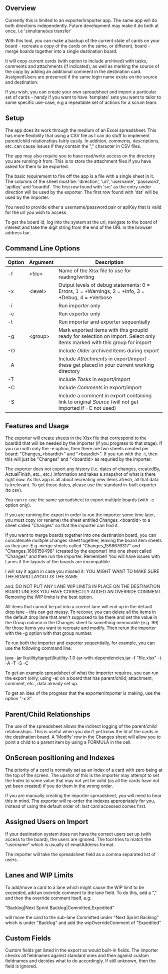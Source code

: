 ## Overview

Currently this is limited to an exporter/importer app. The same app will do both directions independently. Future development may make it do both at once, i.e 'simultaneous transfer'

With this tool, you can make a backup of the current state of cards on your board - recreate a copy of the cards on the same, or different, board - merge boards together into a single destination board. 

It will copy current cards (with option to include archived) with tasks, comments and attachments (if indicated), as well as marking the source of the copy by adding an additional comment in the destination card. AssignedUsers are preserved if the same login name exists on the source and destination.

If you wish, you can create your own spreadsheet and import a particular set of cards - handy if you want to have 'template' sets you want to tailor to some specific use-case, e.g a repeatable set of actions for a scrum team.

## Setup

The app does its work through the medium of an Excel spreadsheet. This has more flexibility that using a CSV file as I can do stuff to implement parent/child relationships fairly easily. In addition, comments, descriptions, etc. can cause issues if they contain the "," character in CSV files.

The app may also require you to have read/write access on the directory you are running it from. This is to store the attachment files if you have asked for them to be exported.

The basic requirement to fire off the app is a file with a single sheet in it. The columns of the sheet must be: 'direction', 'url', 'username', 'password', 'apiKey' and 'boardId'. The first row found with 'src' as the entry under direction will be used by the exporter. The first row found with 'dst' will be used by the importer.

You need to provide either a username/password pair or apiKey that is valid for the url you wish to access. 

To get the board id, log into the system at the url, navigate to the board of interest and take the digit string from the end of the URL in the browser address bar.

## Command Line Options
Option | Argument | Description 
------ | -------- | -----------
-f | \<file\> | Name of the Xlsx file to use for reading/writing
-x | \<level\> |  Output levels of debug statements: 0 = Errors, 1 = +Warnings, 2 = +Info, 3 = +Debug, 4 = +Verbose
-i |  | Run importer only
-e |  | Run exporter only 
-t |  | Run importer and exporter sequentially
-g | \<group\> | Mark exported items with this groupId ready for selection on import. Select only items marked with this group for import
-O |  | Include _Older_ archived items during export
-A |  | Include _Attachments_ in export/import - these get placed in your current working directory 
-T |  | Include _Tasks_ in export/import
-C |  | Include  _Comments_ in export/import
-S |  | Include a comment in export containing link to original _Source_ (will not get imported if -C not used)
 
## Features and Usage
 
The exporter will create sheets in the Xlsx file that correspond to the boardId that will be needed by the importer (if you progress to that stage). If you run with only the -e option, then there are two sheets created per board: "Changes_\<boardid\>" and "\<boardid\>". If you run with the -t, then this will just be "Changes" and "\<boardId\> as requried by the importer.

The exporter does not export any history (i.e. dates of changes, createdBy, ActualFinish, etc., etc.) information and takes a snapshot of what is there right now. As this app is all about recreating new items afresh, all that data is irrelevant. To get those dates, please use the standard in-built exporter (to csv).
 
You can re-use the same spreadsheet to export multiple boards (with -e option only).

If you are running the export in order to run the importer some time later, you must copy (or rename) the sheet entitled Changes_\<boardid\> to a sheet called "Changes" so that the importer can find it.
 
If you want to merge boards together into one destination board, you can concatenate multiple changes sheet together, leaving the board item sheets as they are. E.g. merge sheets called "Changes_1598676317" and "Changes_1606150498" (created by the exporter) into one sheet called "Changes" and then run the importer. Remember! You will have issues with Lanes if the layouts of the boards are incompatible. 

I will say it again in case you missed it: YOU MIGHT WANT TO MAKE SURE THE BOARD LAYOUT IS THE SAME.

and: DO NOT PUT ANY LANE WIP LIMITS IN PLACE ON THE DESTINATION BOARD UNLESS YOU HAVE CORRECTLY ADDED AN OVERRIDE COMMENT. Removing the WIP limits is the best option.

All items that cannot be put into a correct lane will end up in the default drop lane - this can get messy. To recover, you can delete all the items in the default drop lane that aren't supposed to be there and set the value in the Group column in the Changes sheet to something memorable (e.g. 99) for those items you want to recreate and modify. Then rerun the importer with the -g option with that group number.
 
To run both the importer and exporter sequentially, for example, you can use the following command line:
 
java -jar lkutility\target\lkutility-1.0-jar-with-dependencies.jar -f "file.xlsx" -t  -A -T -S -C
 
To get an example spreadsheet of what the importer requires, you can run the export (only, using -e) on a board that has parent/child, attachment, comment, etc., data already set up.

To get an idea of the progress that the exporter/importer is making, use the option "-x 3".
 
## Parent/Child Relationships
 
The use of the spreadsheet allows the indirect logging of the parent/child relationships. This is useful when you don't yet know the Id of the cards in the destination board. A 'Modify' row in the Changes sheet will allow you to point a child to a parent item by using a FORMULA in the cell.
 
## OnScreen positioning and Indexes
 
The priority of a card is normally set as an index of a card with zero being at the top of the screen. The upshot of this is the importer may attempt to set the Index to some value that may not yet be valid (as all the cards have not yet been created) if you do them in the wrong order.

If you are manually creating the importer spreadsheet, you will need to bear this in mind. The exporter will re-order the indexes appropriately for you, instead of using the default order of: last card accessed comes first.

## Assigned Users on Import

If your destination system does not have the correct users set up (with access to the board), the users are ignored. The tool tries to match the "username" which is usually of emailAddress format.

The importer will take the spreadsheet field as a comma separated list of users.

## Lanes and WIP Limits

To add/move a card to a lane which might cause the WIP limit to be exceeded, add an override comment to the lane field. To do this, add a "," and then the override comment itself,
e.g:

"Backlog|Next Sprint Backlog|Committed,Expedited" 

will move the card to the sub-lane Committed under "Next Sprint Backlog" which is under "Backlog" and add the wipOverrideComment of "Expedited"

## Custom Fields

Custom fields get listed in the export as would built-in fields. The importer checks all fieldnames against standard ones and then against custom fieldnames and decides what to do accordingly. If still unknown, then the field is ignored.
